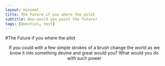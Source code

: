 ```yaml
---
layout: minimal
title: The Future if you where the pilot 
subtitle: How would you paint the future?
tags: [Question, test]
---
```

#The Future if you where the pilot

<p style="text-align: center;"> If you could with a few simple strokes of a brush change the world as we know it into something devine and great would you?
What would you do with such power 
</p>
